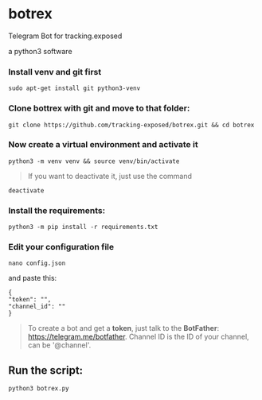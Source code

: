 # botrex
Telegram Bot for tracking.exposed

a python3 software


### Install **venv** and **git** first

    sudo apt-get install git python3-venv
    
### Clone bottrex with git and move to that folder:

    git clone https://github.com/tracking-exposed/botrex.git && cd botrex

### Now create a virtual environment and activate it

    python3 -m venv venv && source venv/bin/activate

> If you want to deactivate it, just use the command 

    deactivate

### Install the requirements:

    python3 -m pip install -r requirements.txt
    
### Edit your configuration file

    nano config.json 

and paste this:

    {
    "token": "",
    "channel_id": ""
    }

> To create a bot and get a **token**, just talk to the **BotFather**: https://telegram.me/botfather. Channel ID is the ID of your channel, can be '@channel'.

## Run the script:

    python3 botrex.py

